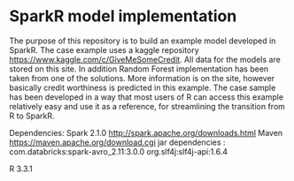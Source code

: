 # SparkR model implementation
The purpose of this repository is to build an example model developed in SparkR.
The case example uses a kaggle repository https://www.kaggle.com/c/GiveMeSomeCredit. All data for the models are stored on this site. In 
addition Random Forest implementation has been taken from one of the solutions. More information is on the site, however basically credit 
worthiness is predicted in this example. The case sample has been developed in a way that most users of R can access this example relatively 
easy and use it as a reference, for streamlining the transition from R to SparkR.

Dependencies: 
Spark 2.1.0 http://spark.apache.org/downloads.html
Maven https://maven.apache.org/download.cgi
jar dependencies : 
com.databricks:spark-avro_2.11:3.0.0
org.slf4j:slf4j-api:1.6.4

R 3.3.1
